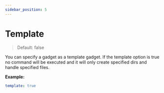 ```yaml
---
sidebar_position: 5
---
```


# Template

> Default: false

You can specify a gadget as a template gadget. If the template option is true no command will be executed and it will only
create specified dirs and handle specified files.

**Example:**

```yaml
template: true
```
